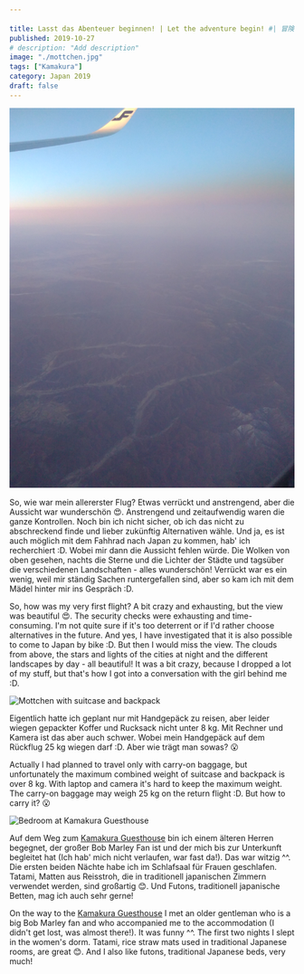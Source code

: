 ```yaml
---

title: Lasst das Abenteuer beginnen! | Let the adventure begin! #| 冒険を始めましょう！
published: 2019-10-27
# description: "Add description"
image: "./mottchen.jpg"
tags: ["Kamakura"]
category: Japan 2019
draft: false
---
```


![Sunrise over eastern Russia](./flight.jpg)

So, wie war mein allererster Flug? Etwas verrückt und anstrengend, aber die Aussicht war wunderschön 😍.
Anstrengend und zeitaufwendig waren die ganze Kontrollen. Noch bin ich nicht sicher, ob ich das nicht zu abschreckend finde und lieber zukünftig Alternativen 
wähle. Und ja, es ist auch möglich mit dem Fahhrad nach Japan zu kommen, hab' ich recherchiert :D.
Wobei mir dann die Aussicht fehlen würde. Die Wolken von oben gesehen, nachts die Sterne und die Lichter der Städte und tagsüber die verschiedenen 
Landschaften - alles wunderschön!
Verrückt war es ein wenig, weil mir ständig Sachen runtergefallen sind, aber so kam ich mit dem Mädel hinter mir ins Gespräch :D.

So, how was my very first flight? A bit crazy and exhausting, but the view was beautiful 😍.
The security checks were exhausting and time-consuming. I'm not quite sure if it's too deterrent or if I'd rather choose alternatives in the future. And yes, 
I have investigated that it is also possible to come to Japan by bike :D.
But then I would miss the view. The clouds from above, the stars and lights of the cities at night and the different landscapes by day - all beautiful!
It was a bit crazy, because I dropped a lot of my stuff, but that's how I got into a conversation with the girl behind me :D.

<!-- さいしょのフレイトはどうでしたか。少しクレイジーでつかれた、でも景色はきれいでした。コントロールには時間がかかりました。ひこうきからのながめはとてもよかったです。
雲と星とふうけいがとてもきれいです。 -->


![Mottchen with suitcase and backpack](./mottchen.jpg)

Eigentlich hatte ich geplant nur mit Handgepäck zu reisen, aber leider wiegen gepackter Koffer und Rucksack nicht unter 8 kg. Mit Rechner und Kamera ist das 
aber auch schwer. Wobei mein Handgepäck auf dem Rückflug 25 kg wiegen darf :D. Aber wie trägt man sowas? 😮

Actually I had planned to travel only with carry-on baggage, but unfortunately the maximum combined weight of suitcase and backpack is over 8 kg. With laptop 
and camera it's hard to keep the maximum weight. The carry-on baggage may weigh 25 kg on the return flight :D. But how to carry it? 😮

<!-- スーツケースとリュックサックのじゅうりょうは８kgいじょうです。手荷物には多すぎます。帰路の手荷物は25kgになります。むずかしいです。😮 -->

![Bedroom at Kamakura Guesthouse](./bedroom.jpg)

Auf dem Weg zum <a href="https://kamakura-guesthouse.com/en/" target="_blank" rel="noopener noreferrer">Kamakura Guesthouse</a> bin ich einem älteren Herren 
begegnet, der großer Bob Marley Fan ist und der mich bis zur Unterkunft begleitet hat (Ich hab' mich nicht verlaufen, war fast da!). Das war witzig ^^.
Die ersten beiden Nächte habe ich im Schlafsaal für Frauen geschlafen. Tatami, Matten aus Reisstroh, die in traditionell japanischen Zimmern verwendet werden, 
sind großartig 😊. Und Futons, traditionell japanische Betten, mag ich auch sehr gerne! 

On the way to the <a href="https://kamakura-guesthouse.com/en/" target="_blank" rel="noopener noreferrer">Kamakura Guesthouse</a> I met an older gentleman who 
is a big Bob Marley fan and who accompanied me to the accommodation (I didn't get lost, was almost there!). It was funny ^^.
The first two nights I slept in the women's dorm. Tatami, rice straw mats used in traditional Japanese rooms, are great 😊. And I also like futons, traditional 
Japanese beds, very much! 

<!-- ホステルに行ったとき、男にあいました。男はボブ・マーリーが好きです。私たちは一緒にホステルに行きました。面白かったです。
さいしょの２ばんはじょせいのりょうでねました。畳と布団が好きです。 -->
